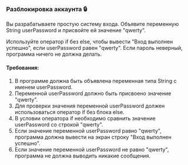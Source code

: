 
### Разблокировка аккаунта 🔒

Вы разрабатываете простую систему входа. Объявите переменную String userPassword и присвойте ей значение "qwerty".

Используйте оператор if без else, чтобы вывести "Вход выполнен успешно", если userPassword равен "qwerty". Если пароль неверный, программа ничего не должна делать.

#### Требования:
1. В программе должна быть объявлена переменная типа String с именем userPassword. 
2. Переменной userPassword должно быть присвоено значение "qwerty". 
3. Для проверки значения переменной userPassword должен использоваться оператор if без блока else. 
4. В условии оператора if необходимо сравнить значение userPassword со строкой "qwerty". 
5. Если значение переменной userPassword равно "qwerty", программа должна вывести на экран строку "Вход выполнен успешно". 
6. Если значение переменной userPassword не равно "qwerty", программа не должна выводить никакие сообщения.